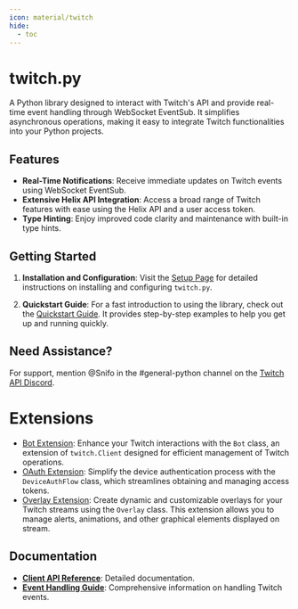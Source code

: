 ```yaml
---
icon: material/twitch
hide:
  - toc
---
```


# twitch.py

A Python library designed to interact with Twitch's API and provide real-time event handling through WebSocket EventSub. It simplifies asynchronous operations, making it easy to integrate Twitch functionalities into your Python projects.

## Features

- **Real-Time Notifications**: Receive immediate updates on Twitch events using WebSocket EventSub.
- **Extensive Helix API Integration**: Access a broad range of Twitch features with ease using the Helix API and a user access token.
- **Type Hinting**: Enjoy improved code clarity and maintenance with built-in type hints.

## Getting Started

1. **Installation and Configuration**: Visit the [Setup Page](setup.md) for detailed instructions on installing and configuring `twitch.py`.

2. **Quickstart Guide**: For a fast introduction to using the library, check out the [Quickstart Guide](quickstart.md). It provides step-by-step examples to help you get up and running quickly.


## Need Assistance?

For support, mention @Snifo in the #general-python channel on the [Twitch API Discord](https://discord.gg/8NXaEyV).

# Extensions

- [Bot Extension](ext/bot/index.md): Enhance your Twitch interactions with the `Bot` class, an extension of `twitch.Client` designed for efficient management of Twitch operations.
- [OAuth Extension](ext/oauth/index.md): Simplify the device authentication process with the `DeviceAuthFlow` class, which streamlines obtaining and managing access tokens.
- [Overlay Extension](ext/overlay/index.md): Create dynamic and customizable overlays for your Twitch streams using the `Overlay` class. This extension allows you to manage alerts, animations, and other graphical elements displayed on stream.
## Documentation

- **[Client API Reference](reference/client.md)**: Detailed documentation.
- **[Event Handling Guide](events/index.md)**: Comprehensive information on handling Twitch events.
